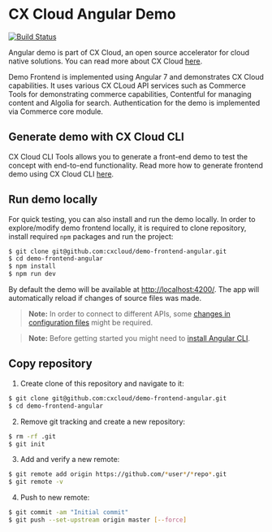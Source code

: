 # CX Cloud Angular Demo

[![Build Status](https://travis-ci.org/cxcloud/demo-frontend-angular.svg?branch=master)](https://travis-ci.org/cxcloud/frontend-accelerator)

Angular demo is part of CX Cloud, an open source accelerator for cloud native solutions. You can read more about CX Cloud [here](https://docs.cxcloud.com/). 

Demo Frontend is implemented using Angular 7 and demonstrates CX Cloud capabilities. It uses various CX CLoud API services such as Commerce Tools for demonstrating commerce capabilities, Contentful for managing content and Algolia for search. Authentication for the demo is implemented via Commerce core module.

## Generate demo with CX Cloud CLI

CX Cloud CLI Tools allows you to generate a front-end demo to test the concept with end-to-end functionality. Read more how to generate frontend demo using CX Cloud CLI [here](https://docs.cxcloud.com/setting-up-a-cxcloud-project/generating-a-frontend).

## Run demo locally
For quick testing, you can also install and run the demo locally. In order to explore/modify demo frontend locally, it is required to clone repository, install required `npm` packages and run the project:

```sh
$ git clone git@github.com:cxcloud/demo-frontend-angular.git
$ cd demo-frontend-angular
$ npm install
$ npm run dev
```

By default the demo will be available at [http://localhost:4200/](http://localhost:4200/).
The app will automatically reload if changes of source files was made.

> **Note:** In order to connect to different APIs, some [changes in configuration files](https://docs.cxcloud.com/setting-up-a-cxcloud-project/generating-a-frontend#configuration) might be required.

> **Note:** Before getting started you might need to [install Angular CLI](https://github.com/angular/angular-cli/wiki).

## Copy repository

1. Create clone of this repository and navigate to it:
```sh
$ git clone git@github.com:cxcloud/demo-frontend-angular.git
$ cd demo-frontend-angular
```

2. Remove git tracking and create a new repository:
```sh
$ rm -rf .git
$ git init
```

3. Add and verify a new remote:
```sh
$ git remote add origin https://github.com/*user*/*repo*.git
$ git remote -v
```

4. Push to new remote:
```sh
$ git commit -am "Initial commit"
$ git push --set-upstream origin master [--force]
```
